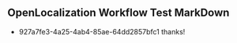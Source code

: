 ## OpenLocalization Workflow Test MarkDown
* 927a7fe3-4a25-4ab4-85ae-64dd2857bfc1 
thanks!<!--HONumber=Mar16_HO2-->
